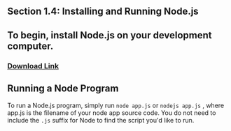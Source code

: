 ## Section 1.4: Installing and Running Node.js

## To begin, install Node.js on your development computer.

### [Download Link](https://nodejs.org/en/download/)

## Running a Node Program
To run a Node.js program, simply run `node app.js` or `nodejs app.js` , where app.js is the filename of your node app source code. You do not need to include the `.js` suffix for Node to find the script you'd like to run.